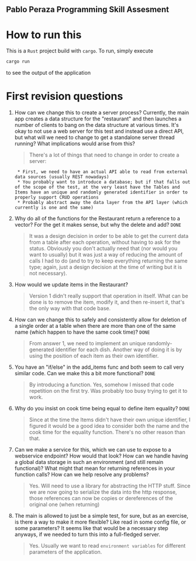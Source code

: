 ## Pablo Peraza Programming Skill Assesment

# How to run this
This is a `Rust` project build with `cargo`. To run,
simply execute

```bash
cargo run
```

to see the output of the application


# First revision questions

1) How can we change this to create a server process?  Currently, the main app creates a data structure for the "restaurant" and then launches a number of clients to bang on the data structure at various times.  It's okay to not use a web server for this test and instead use a direct API, but what will we need to change to get a standalone server thread running?  What implications would arise from this?

   > There's a lot of things that need to change in order to create a server:

        * First, we need to have an actual API able to read from external data sources (usually REST nowadays)
        * You probably want to introduce a database; but if that falls out of the scope of the test, at the very least have the Tables and Items have an unique and randomly generated identifier in order to properly support CRUD operations
        * Probably abstract away the data layer from the API layer (which currently is one and the same)

2) Why do all of the functions for the Restaurant return a reference to a vector?  For the get it makes sense, but why the delete and add? `DONE`

   > It was a design decision in order to be able to get the current data from a table after each operation, without having to ask for the status. Obviously you don't actually need that (nor would you want to usually) but it was just a way of reducing the amount of calls I had to do (and to try to keep everything returning the same type; again, just a design decision at the time of writing but it is not necessary).

3) How would we update items in the Restaurant?

   > Version 1 didn't really support that operation in itself. What can be done is to remove the item, modify it, and then re-insert it, that's the only way with that code base.

4) How can we change this to safely and consistently allow for deletion of a single order at a table when there are more than one of the same name (which happen to have the same cook time)? `DONE`

   > From answer 1, we need to implement an unique randomly-generated identifier for each dish. Another way of doing it is by using the position of each item as their own identifier.

5) You have an "if/else" in the add_items func and both seem to call very similar code.  Can we make this a bit more functional? `DONE`

   > By introducing a function. Yes, somehow I missed that code repetition on the first try. Was probably too busy trying to get it to work.

6) Why do you insist on cook time being equal to define item equality? `DONE`

   > Since at the time the Items didn't have their own unique identifier, I figured it would be a good idea to consider both the name and the cook time for the equality function. There's no other reason than that.

7) Can we make a service for this, which we can use to expose to a webservice endpoint?  How would that look?  How can we handle having a global data storage in such an environment (and still remain functional)?  What might that mean for returning references in your function calls?  How can we help resolve any problems?

   > Yes. Will need to use a library for abstracting the HTTP stuff. Since we are now going to serialize the data into the http response, those references can now be copies or dereferences of the original one (when returning)

8) The main is allowed to just be a simple test, for sure, but as an exercise, is there  a way to make it more flexible?  Like read in some config file, or some parameters?  It seems like that would be a necessary step anyways, if we needed to turn this into a full-fledged server.

   > Yes. Usually we want to read `environment variables` for different parameters of the application.
